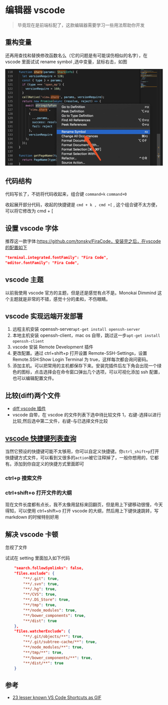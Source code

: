 # 编辑器 vscode

> 毕竟现在是前端标配了，这款编辑器需要学习一些用法帮助你开发

## 重构变量

还再用查找和替换修改函数名么（它的问题是有可能误伤相似的名字），在 vscode 里面试试 rename symbol ,选中变量，鼠标右击，如图

![示意图](./images/rename.jpeg)

## 代码结构

代码写长了，不妨将代码收起来，组合键 `command+k` `command+0`

收起展开部分代码，收起的快捷键是 `cmd + k , cmd +[` , 这个组合键不太方便，可以将它修改为 cmd + [

## 设置 vscode 字体

推荐这一款字体:https://github.com/tonsky/FiraCode，安装完之后，在vscode的配置如下

```json
"terminal.integrated.fontFamily": "Fira Code",
"editor.fontFamily": "Fira Code",
```

## vscode 主题

以前我使用 vscode 官方的主题，但是还是感觉有点不是。Monokai Dimmind 这个主题就是非常的不错，感觉十分的柔和，不伤眼睛。

## vscode 实现远端开发部署

1. 远程主机安装 openssh-server`apt-get install openssh-server`
2. 本地主机安装 openssh-client，mac os 自带，跳过这一步`apt-get install openssh-client`
3. vscode 安装 Remote Development 插件
4. 更改配置。通过 ctrl+shift+p 打开设置 Remote-SSH-Settings，设置 Remote.SSH:Show Login Terminal 为 true，这样每次都会询问密码。
5. 添加主机。可以把常用的主机都保存下来。安装完插件后左下角会出现一个绿色的图标，点击选择会在命令窗口弹出几个选项，可以可视化添加 ssh 配置，也可以编辑配置文件。

## 比较(diff)两个文件

- [diff vscode 插件](https://marketplace.visualstudio.com/items?itemName=fabiospampinato.vscode-diff)
- vscode 自带，在 vscdoe 的文件列表下选中待比较文件 1，右键-选择以进行比较,然后选中第二文件，右键-与已选择文件比较

## [vscode 快捷键列表查询](https://code.visualstudio.com/shortcuts/keyboard-shortcuts-windows.pdf)

当然它预设的快捷键可能不太够用，你可以自定义快捷键。你`ctrl_shift+p`打开快捷键方式文件，可以看到又很多的`action`被它注释掉了，一般你想用的，它都有。添加到你自定义的快捷方式里面即可

### ctrl+p 搜索文件

### ctrl+shift+o 打开文件的大纲

现在文件长度都有点长，我不太像用鼠标来回翻页，但是用上下键移动很慢，今天得知，可以使用 ctrl+shift+o 打开 vscode 的大纲，然后用上下键快速跳转，写 markdown 的时候特别好用

## 解决 vscode 卡顿

忽视了文件

试试在 setting 里面加入如下代码

```json
    "search.followSymlinks": false,
    "files.exclude": {
        "**/.git": true,
        "**/.svn": true,
        "**/.hg": true,
        "**/CVS": true,
        "**/.DS_Store": true,
        "**/tmp": true,
        "**/node_modules": true,
        "**/bower_components": true,
        "**/dist": true
    },
    "files.watcherExclude": {
        "**/.git/objects/**": true,
        "**/.git/subtree-cache/**": true,
        "**/node_modules/**": true,
        "**/tmp/**": true,
        "**/bower_components/**": true,
        "**/dist/**": true
    }
```

## 参考

- [23 lesser known VS Code Shortcuts as GIF](https://dev.to/devmount/23-lesser-known-vs-code-shortcuts-as-gif-80)

